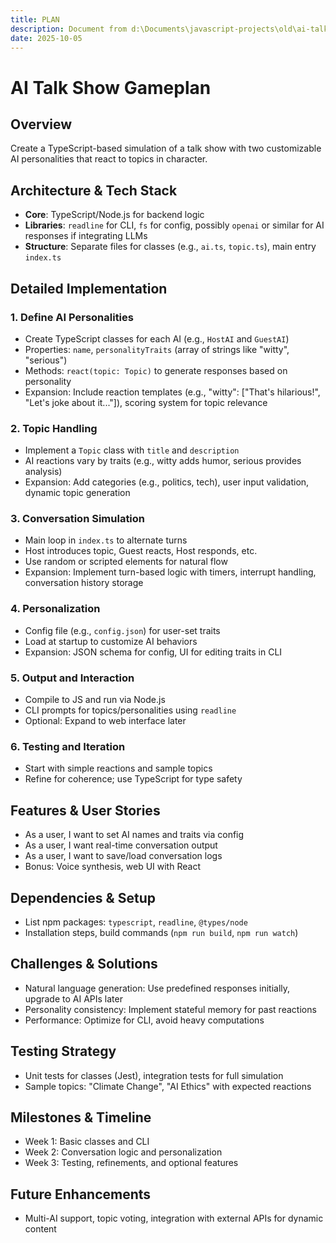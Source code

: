 ```yaml
---
title: PLAN
description: Document from d:\Documents\javascript-projects\old\ai-talkshow\PLAN.md
date: 2025-10-05
---
```


# AI Talk Show Gameplan

## Overview
Create a TypeScript-based simulation of a talk show with two customizable AI personalities that react to topics in character.

## Architecture & Tech Stack
- **Core**: TypeScript/Node.js for backend logic
- **Libraries**: `readline` for CLI, `fs` for config, possibly `openai` or similar for AI responses if integrating LLMs
- **Structure**: Separate files for classes (e.g., `ai.ts`, `topic.ts`), main entry `index.ts`

## Detailed Implementation

### 1. Define AI Personalities
- Create TypeScript classes for each AI (e.g., `HostAI` and `GuestAI`)
- Properties: `name`, `personalityTraits` (array of strings like "witty", "serious")
- Methods: `react(topic: Topic)` to generate responses based on personality
- Expansion: Include reaction templates (e.g., "witty": ["That's hilarious!", "Let's joke about it..."]), scoring system for topic relevance

### 2. Topic Handling
- Implement a `Topic` class with `title` and `description`
- AI reactions vary by traits (e.g., witty adds humor, serious provides analysis)
- Expansion: Add categories (e.g., politics, tech), user input validation, dynamic topic generation

### 3. Conversation Simulation
- Main loop in `index.ts` to alternate turns
- Host introduces topic, Guest reacts, Host responds, etc.
- Use random or scripted elements for natural flow
- Expansion: Implement turn-based logic with timers, interrupt handling, conversation history storage

### 4. Personalization
- Config file (e.g., `config.json`) for user-set traits
- Load at startup to customize AI behaviors
- Expansion: JSON schema for config, UI for editing traits in CLI

### 5. Output and Interaction
- Compile to JS and run via Node.js
- CLI prompts for topics/personalities using `readline`
- Optional: Expand to web interface later

### 6. Testing and Iteration
- Start with simple reactions and sample topics
- Refine for coherence; use TypeScript for type safety

## Features & User Stories
- As a user, I want to set AI names and traits via config
- As a user, I want real-time conversation output
- As a user, I want to save/load conversation logs
- Bonus: Voice synthesis, web UI with React

## Dependencies & Setup
- List npm packages: `typescript`, `readline`, `@types/node`
- Installation steps, build commands (`npm run build`, `npm run watch`)

## Challenges & Solutions
- Natural language generation: Use predefined responses initially, upgrade to AI APIs later
- Personality consistency: Implement stateful memory for past reactions
- Performance: Optimize for CLI, avoid heavy computations

## Testing Strategy
- Unit tests for classes (Jest), integration tests for full simulation
- Sample topics: "Climate Change", "AI Ethics" with expected reactions

## Milestones & Timeline
- Week 1: Basic classes and CLI
- Week 2: Conversation logic and personalization
- Week 3: Testing, refinements, and optional features

## Future Enhancements
- Multi-AI support, topic voting, integration with external APIs for dynamic content